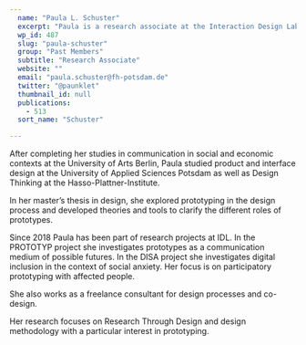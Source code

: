 ```yaml
---
  name: "Paula L. Schuster"
  excerpt: "Paula is a research associate at the Interaction Design Lab (IDL) of the University of Applied Sciences Potsdam."
  wp_id: 487
  slug: "paula-schuster"
  group: "Past Members"
  subtitle: "Research Associate"
  website: ""
  email: "paula.schuster@fh-potsdam.de"
  twitter: "@paunklet"
  thumbnail_id: null
  publications: 
    - 513
  sort_name: "Schuster"

---
```

After completing her studies in communication in social and economic contexts at the University of Arts Berlin, Paula studied product and interface design at the University of Applied Sciences Potsdam as well as Design Thinking at the Hasso-Plattner-Institute.

In her master’s thesis in design, she explored prototyping in the design process and developed theories and tools to clarify the different roles of prototypes.

Since 2018 Paula has been part of research projects at IDL. In the PROTOTYP project she investigates prototypes as a communication medium of possible futures. In the DISA project she investigates digital inclusion in the context of social anxiety. Her focus is on participatory prototyping with affected people.

She also works as a freelance consultant for design processes and co-design.

Her research focuses on Research Through Design and design methodology with a particular interest in prototyping.